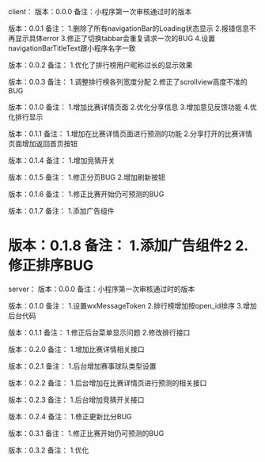 client：
版本：0.0.0
备注：小程序第一次审核通过时的版本

版本：0.0.1
备注： 
      1.删除了所有navigationBar的Loading状态显示
      2.报错信息不再显示具体error
      3.修正了切换tabbar会重复请求一次的BUG
      4.设置navigationBarTitleText跟小程序名字一致

版本：0.0.2
备注： 
      1.优化了排行榜用户昵称过长的显示效果

版本：0.0.3
备注： 
      1.调整排行榜各列宽度分配
      2.修正了scrollview高度不准的BUG

版本：0.1.0
备注： 
      1.增加比赛详情页面
      2.优化分享信息
      3.增加意见反馈功能
      4.优化排行显示

版本：0.1.1
备注： 
      1.增加在比赛详情页面进行预测的功能
      2.分享打开的比赛详情页面增加返回首页按钮

版本：0.1.4
备注： 
      1.增加竞猜开关

版本：0.1.5
备注： 
      1.修正分页BUG
      2.增加刷新按钮

版本：0.1.6
备注： 
      1.修正比赛开始仍可预测的BUG

版本：0.1.7
备注： 
      1.添加广告组件

版本：0.1.8
备注： 
      1.添加广告组件2
      2.修正排序BUG
===================================================================================================
server：
版本：0.0.0
备注：小程序第一次审核通过时的版本

版本：0.1.0
备注：
      1.设置wxMessageToken
      2.排行榜增加按open_id排序
      3.增加后台代码

版本：0.1.1
备注：
      1.修正后台菜单显示问题
      2.修改排行接口

版本：0.2.0
备注：
      1.增加比赛详情相关接口

版本：0.2.1
备注：
      1.后台增加赛事球队类型设置

版本：0.2.2
备注：
      1.后台增加在比赛详情页进行预测的相关接口

版本：0.2.3
备注：
      1.后台增加竞猜开关接口

版本：0.2.4
备注：
      1.修正更新比分BUG

版本：0.3.1
备注：
      1.修正比赛开始仍可预测的BUG

版本：0.3.2
备注：
      1.优化